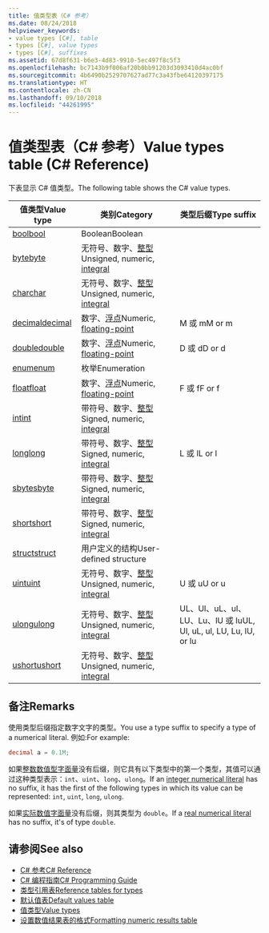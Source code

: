 ```yaml
---
title: 值类型表（C# 参考）
ms.date: 08/24/2018
helpviewer_keywords:
- value types [C#], table
- types [C#], value types
- types [C#], suffixes
ms.assetid: 67d8f631-b6e3-4d83-9910-5ec497f8c5f3
ms.openlocfilehash: bc7143b9f006af20b0bb91203d3093410d4ac0bf
ms.sourcegitcommit: 4b6490b2529707627ad77c3a43fbe64120397175
ms.translationtype: HT
ms.contentlocale: zh-CN
ms.lasthandoff: 09/10/2018
ms.locfileid: "44261995"
---
```

# <a name="value-types-table-c-reference"></a><span data-ttu-id="49cc2-102">值类型表（C# 参考）</span><span class="sxs-lookup"><span data-stu-id="49cc2-102">Value types table (C# Reference)</span></span>

<span data-ttu-id="49cc2-103">下表显示 C# 值类型。</span><span class="sxs-lookup"><span data-stu-id="49cc2-103">The following table shows the C# value types.</span></span>  
  
|<span data-ttu-id="49cc2-104">值类型</span><span class="sxs-lookup"><span data-stu-id="49cc2-104">Value type</span></span>|<span data-ttu-id="49cc2-105">类别</span><span class="sxs-lookup"><span data-stu-id="49cc2-105">Category</span></span>|<span data-ttu-id="49cc2-106">类型后缀</span><span class="sxs-lookup"><span data-stu-id="49cc2-106">Type suffix</span></span>|  
|----------------|--------------|-----------------|  
|[<span data-ttu-id="49cc2-107">bool</span><span class="sxs-lookup"><span data-stu-id="49cc2-107">bool</span></span>](bool.md)|<span data-ttu-id="49cc2-108">Boolean</span><span class="sxs-lookup"><span data-stu-id="49cc2-108">Boolean</span></span>||  
|[<span data-ttu-id="49cc2-109">byte</span><span class="sxs-lookup"><span data-stu-id="49cc2-109">byte</span></span>](byte.md)|<span data-ttu-id="49cc2-110">无符号、数字、[整型](integral-types-table.md)</span><span class="sxs-lookup"><span data-stu-id="49cc2-110">Unsigned, numeric, [integral](integral-types-table.md)</span></span>||  
|[<span data-ttu-id="49cc2-111">char</span><span class="sxs-lookup"><span data-stu-id="49cc2-111">char</span></span>](char.md)|<span data-ttu-id="49cc2-112">无符号、数字、[整型](integral-types-table.md)</span><span class="sxs-lookup"><span data-stu-id="49cc2-112">Unsigned, numeric, [integral](integral-types-table.md)</span></span>||  
|[<span data-ttu-id="49cc2-113">decimal</span><span class="sxs-lookup"><span data-stu-id="49cc2-113">decimal</span></span>](decimal.md)|<span data-ttu-id="49cc2-114">数字、[浮点](floating-point-types-table.md)</span><span class="sxs-lookup"><span data-stu-id="49cc2-114">Numeric, [floating-point](floating-point-types-table.md)</span></span>|<span data-ttu-id="49cc2-115">M 或 m</span><span class="sxs-lookup"><span data-stu-id="49cc2-115">M or m</span></span>|  
|[<span data-ttu-id="49cc2-116">double</span><span class="sxs-lookup"><span data-stu-id="49cc2-116">double</span></span>](double.md)|<span data-ttu-id="49cc2-117">数字、[浮点](floating-point-types-table.md)</span><span class="sxs-lookup"><span data-stu-id="49cc2-117">Numeric, [floating-point](floating-point-types-table.md)</span></span>|<span data-ttu-id="49cc2-118">D 或 d</span><span class="sxs-lookup"><span data-stu-id="49cc2-118">D or d</span></span>|  
|[<span data-ttu-id="49cc2-119">enum</span><span class="sxs-lookup"><span data-stu-id="49cc2-119">enum</span></span>](enum.md)|<span data-ttu-id="49cc2-120">枚举</span><span class="sxs-lookup"><span data-stu-id="49cc2-120">Enumeration</span></span>||  
|[<span data-ttu-id="49cc2-121">float</span><span class="sxs-lookup"><span data-stu-id="49cc2-121">float</span></span>](float.md)|<span data-ttu-id="49cc2-122">数字、[浮点](floating-point-types-table.md)</span><span class="sxs-lookup"><span data-stu-id="49cc2-122">Numeric, [floating-point](floating-point-types-table.md)</span></span>|<span data-ttu-id="49cc2-123">F 或 f</span><span class="sxs-lookup"><span data-stu-id="49cc2-123">F or f</span></span>|  
|[<span data-ttu-id="49cc2-124">int</span><span class="sxs-lookup"><span data-stu-id="49cc2-124">int</span></span>](int.md)|<span data-ttu-id="49cc2-125">带符号、数字、[整型](integral-types-table.md)</span><span class="sxs-lookup"><span data-stu-id="49cc2-125">Signed, numeric, [integral](integral-types-table.md)</span></span>||  
|[<span data-ttu-id="49cc2-126">long</span><span class="sxs-lookup"><span data-stu-id="49cc2-126">long</span></span>](long.md)|<span data-ttu-id="49cc2-127">带符号、数字、[整型](integral-types-table.md)</span><span class="sxs-lookup"><span data-stu-id="49cc2-127">Signed, numeric, [integral](integral-types-table.md)</span></span>|<span data-ttu-id="49cc2-128">L 或 l</span><span class="sxs-lookup"><span data-stu-id="49cc2-128">L or l</span></span>|  
|[<span data-ttu-id="49cc2-129">sbyte</span><span class="sxs-lookup"><span data-stu-id="49cc2-129">sbyte</span></span>](sbyte.md)|<span data-ttu-id="49cc2-130">带符号、数字、[整型](integral-types-table.md)</span><span class="sxs-lookup"><span data-stu-id="49cc2-130">Signed, numeric, [integral](integral-types-table.md)</span></span>||  
|[<span data-ttu-id="49cc2-131">short</span><span class="sxs-lookup"><span data-stu-id="49cc2-131">short</span></span>](short.md)|<span data-ttu-id="49cc2-132">带符号、数字、[整型](integral-types-table.md)</span><span class="sxs-lookup"><span data-stu-id="49cc2-132">Signed, numeric, [integral](integral-types-table.md)</span></span>||  
|[<span data-ttu-id="49cc2-133">struct</span><span class="sxs-lookup"><span data-stu-id="49cc2-133">struct</span></span>](struct.md)|<span data-ttu-id="49cc2-134">用户定义的结构</span><span class="sxs-lookup"><span data-stu-id="49cc2-134">User-defined structure</span></span>||  
|[<span data-ttu-id="49cc2-135">uint</span><span class="sxs-lookup"><span data-stu-id="49cc2-135">uint</span></span>](uint.md)|<span data-ttu-id="49cc2-136">无符号、数字、[整型](integral-types-table.md)</span><span class="sxs-lookup"><span data-stu-id="49cc2-136">Unsigned, numeric, [integral](integral-types-table.md)</span></span>|<span data-ttu-id="49cc2-137">U 或 u</span><span class="sxs-lookup"><span data-stu-id="49cc2-137">U or u</span></span>|  
|[<span data-ttu-id="49cc2-138">ulong</span><span class="sxs-lookup"><span data-stu-id="49cc2-138">ulong</span></span>](ulong.md)|<span data-ttu-id="49cc2-139">无符号、数字、[整型](integral-types-table.md)</span><span class="sxs-lookup"><span data-stu-id="49cc2-139">Unsigned, numeric, [integral](integral-types-table.md)</span></span>|<span data-ttu-id="49cc2-140">UL、Ul、uL、ul、LU、Lu、lU 或 lu</span><span class="sxs-lookup"><span data-stu-id="49cc2-140">UL, Ul, uL, ul, LU, Lu, lU, or lu</span></span>|  
|[<span data-ttu-id="49cc2-141">ushort</span><span class="sxs-lookup"><span data-stu-id="49cc2-141">ushort</span></span>](ushort.md)|<span data-ttu-id="49cc2-142">无符号、数字、[整型](integral-types-table.md)</span><span class="sxs-lookup"><span data-stu-id="49cc2-142">Unsigned, numeric, [integral](integral-types-table.md)</span></span>||  

## <a name="remarks"></a><span data-ttu-id="49cc2-143">备注</span><span class="sxs-lookup"><span data-stu-id="49cc2-143">Remarks</span></span>

<span data-ttu-id="49cc2-144">使用类型后缀指定数字文字的类型。</span><span class="sxs-lookup"><span data-stu-id="49cc2-144">You use a type suffix to specify a type of a numerical literal.</span></span> <span data-ttu-id="49cc2-145">例如:</span><span class="sxs-lookup"><span data-stu-id="49cc2-145">For example:</span></span>

```csharp
decimal a = 0.1M;
```

<span data-ttu-id="49cc2-146">如果[整数数值型字面量](/dotnet/csharp/language-reference/language-specification/lexical-structure#integer-literals)没有后缀，则它具有以下类型中的第一个类型，其值可以通过这种类型表示：`int`、`uint`、`long`、`ulong`。</span><span class="sxs-lookup"><span data-stu-id="49cc2-146">If an [integer numerical literal](/dotnet/csharp/language-reference/language-specification/lexical-structure#integer-literals) has no suffix, it has the first of the following types in which its value can be represented: `int`, `uint`, `long`, `ulong`.</span></span>

<span data-ttu-id="49cc2-147">如果[实际数值字面量](/dotnet/csharp/language-reference/language-specification/lexical-structure#real-literals)没有后缀，则其类型为 `double`。</span><span class="sxs-lookup"><span data-stu-id="49cc2-147">If a [real numerical literal](/dotnet/csharp/language-reference/language-specification/lexical-structure#real-literals) has no suffix, it's of type `double`.</span></span>

## <a name="see-also"></a><span data-ttu-id="49cc2-148">请参阅</span><span class="sxs-lookup"><span data-stu-id="49cc2-148">See also</span></span>

- [<span data-ttu-id="49cc2-149">C# 参考</span><span class="sxs-lookup"><span data-stu-id="49cc2-149">C# Reference</span></span>](../index.md)
- [<span data-ttu-id="49cc2-150">C# 编程指南</span><span class="sxs-lookup"><span data-stu-id="49cc2-150">C# Programming Guide</span></span>](../../programming-guide/index.md)
- [<span data-ttu-id="49cc2-151">类型引用表</span><span class="sxs-lookup"><span data-stu-id="49cc2-151">Reference tables for types</span></span>](reference-tables-for-types.md)
- [<span data-ttu-id="49cc2-152">默认值表</span><span class="sxs-lookup"><span data-stu-id="49cc2-152">Default values table</span></span>](default-values-table.md)
- [<span data-ttu-id="49cc2-153">值类型</span><span class="sxs-lookup"><span data-stu-id="49cc2-153">Value types</span></span>](value-types.md)
- [<span data-ttu-id="49cc2-154">设置数值结果表的格式</span><span class="sxs-lookup"><span data-stu-id="49cc2-154">Formatting numeric results table</span></span>](formatting-numeric-results-table.md)
